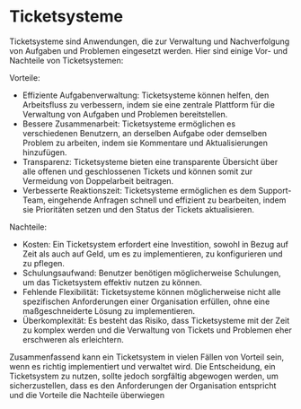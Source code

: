 # Ticketsysteme

Ticketsysteme sind Anwendungen, die zur Verwaltung und Nachverfolgung von Aufgaben und Problemen eingesetzt werden. Hier sind einige Vor- und Nachteile von Ticketsystemen:

Vorteile:

- Effiziente Aufgabenverwaltung: Ticketsysteme können helfen, den Arbeitsfluss zu verbessern, indem sie eine zentrale Plattform für die Verwaltung von Aufgaben und Problemen bereitstellen.
- Bessere Zusammenarbeit: Ticketsysteme ermöglichen es verschiedenen Benutzern, an derselben Aufgabe oder demselben Problem zu arbeiten, indem sie Kommentare und Aktualisierungen hinzufügen.
- Transparenz: Ticketsysteme bieten eine transparente Übersicht über alle offenen und geschlossenen Tickets und können somit zur Vermeidung von Doppelarbeit beitragen.
- Verbesserte Reaktionszeit: Ticketsysteme ermöglichen es dem Support-Team, eingehende Anfragen schnell und effizient zu bearbeiten, indem sie Prioritäten setzen und den Status der Tickets aktualisieren.

Nachteile:

- Kosten: Ein Ticketsystem erfordert eine Investition, sowohl in Bezug auf Zeit als auch auf Geld, um es zu implementieren, zu konfigurieren und zu pflegen.
- Schulungsaufwand: Benutzer benötigen möglicherweise Schulungen, um das Ticketsystem effektiv nutzen zu können.
- Fehlende Flexibilität: Ticketsysteme können möglicherweise nicht alle spezifischen Anforderungen einer Organisation erfüllen, ohne eine maßgeschneiderte Lösung zu implementieren.
- Überkomplexität: Es besteht das Risiko, dass Ticketsysteme mit der Zeit zu komplex werden und die Verwaltung von Tickets und Problemen eher erschweren als erleichtern.

Zusammenfassend kann ein Ticketsystem in vielen Fällen von Vorteil sein, wenn es richtig implementiert und verwaltet wird. Die Entscheidung, ein Ticketsystem zu nutzen, sollte jedoch sorgfältig abgewogen werden, um sicherzustellen, dass es den Anforderungen der Organisation entspricht und die Vorteile die Nachteile überwiegen
